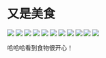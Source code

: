# 又是美食

![](img/604f4b35-b9f7-4ec8-b244-8f65ea1f63fd.jpg)
![](img/cb167ec0-ebb1-4a55-beb1-96ec134b2fa3.jpg)
![](img/0e599819-9972-4e83-a4bf-34552f614d38.jpg)
![](img/71c41613-5e91-47fe-92f0-cbb022ff0a81.jpg)
![](img/5581c39b-d87c-45f4-8f75-f993c0d84f33.jpg)
![](img/afc70325-b9f6-49ff-b092-32de87801b13.jpg)
![](img/ea90570e-9088-4fd8-a4cc-06392d60822b.jpg)
![](img/355ce688-1e77-4d54-9506-ad7c45844c42.jpg)
![](img/8405ed81-b399-4247-b1f6-219fc3e30f1e.jpg)
![](img/af92bb9c-8629-4cb5-8f9b-4e922abc22db.jpg)
![](img/44720f3f-ce17-4e98-bb26-49fb444ce058.jpg)

哈哈哈看到食物很开心！